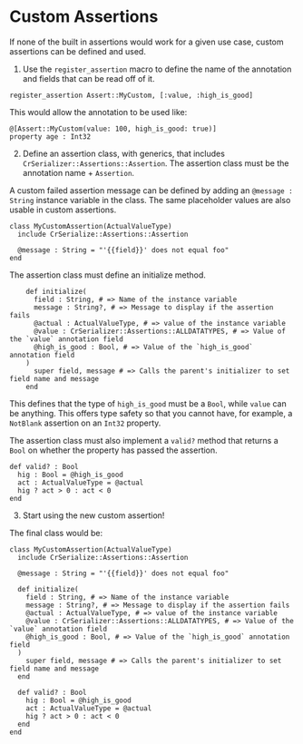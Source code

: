 # Custom Assertions

If none of the built in assertions would work for a given use case, custom assertions can be defined and used.

1. Use the `register_assertion` macro to define the name of the annotation and fields that can be read off of it.

```crystal
register_assertion Assert::MyCustom, [:value, :high_is_good]
```

This would allow the annotation to be used like:

```crystal
@[Assert::MyCustom(value: 100, high_is_good: true)]
property age : Int32
```

2. Define an assertion class, with generics, that includes `CrSerializer::Assertions::Assertion`.  The assertion class must be the annotation name + `Assertion`. 

A custom failed assertion message can be defined by adding an `@message : String` instance variable in the class.  The same placeholder values are also usable in custom assertions.
```crystal
class MyCustomAssertion(ActualValueType)
  include CrSerialize::Assertions::Assertion

  @message : String = "'{{field}}' does not equal foo"
end
```

The assertion class must define an initialize method.

```crystal
    def initialize(
      field : String, # => Name of the instance variable
      message : String?, # => Message to display if the assertion fails
      @actual : ActualValueType, # => value of the instance variable
      @value : CrSerializer::Assertions::ALLDATATYPES, # => Value of the `value` annotation field
      @high_is_good : Bool, # => Value of the `high_is_good` annotation field
    )
      super field, message # => Calls the parent's initializer to set field name and message
    end
```

This defines that the type of `high_is_good` must be a `Bool`, while `value` can be anything.  This offers type safety so that you cannot have, for example, a `NotBlank` assertion on an `Int32` property.

The assertion class must also implement a `valid?` method that returns a `Bool` on whether the property has passed the assertion.

```crystal
def valid? : Bool
  hig : Bool = @high_is_good
  act : ActualValueType = @actual
  hig ? act > 0 : act < 0
end
```

3. Start using the new custom assertion!

The final class would be:
```crystal
class MyCustomAssertion(ActualValueType)
  include CrSerialize::Assertions::Assertion

  @message : String = "'{{field}}' does not equal foo"

  def initialize(
    field : String, # => Name of the instance variable
    message : String?, # => Message to display if the assertion fails
    @actual : ActualValueType, # => value of the instance variable
    @value : CrSerializer::Assertions::ALLDATATYPES, # => Value of the `value` annotation field
    @high_is_good : Bool, # => Value of the `high_is_good` annotation field
  )
    super field, message # => Calls the parent's initializer to set field name and message
  end
  
  def valid? : Bool
    hig : Bool = @high_is_good
    act : ActualValueType = @actual
    hig ? act > 0 : act < 0
  end
end
```
